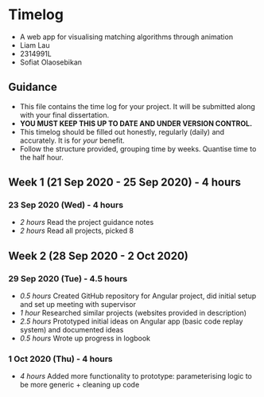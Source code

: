 # Timelog
* A web app for visualising matching algorithms through animation
* Liam Lau
* 2314991L
* Sofiat Olaosebikan

## Guidance
* This file contains the time log for your project. It will be submitted along with your final dissertation.
* **YOU MUST KEEP THIS UP TO DATE AND UNDER VERSION CONTROL.**
* This timelog should be filled out honestly, regularly (daily) and accurately. It is for *your* benefit.
* Follow the structure provided, grouping time by weeks.  Quantise time to the half hour.

## Week 1 (21 Sep 2020 - 25 Sep 2020) - 4 hours
### 23 Sep 2020 (Wed) - 4 hours
* *2 hours* Read the project guidance notes
* *2 hours* Read all projects, picked 8


## Week 2 (28 Sep 2020 - 2 Oct 2020)
### 29 Sep 2020 (Tue) - 4.5 hours
* *0.5 hours* Created GitHub repository for Angular project, did initial setup and set up meeting with supervisor
* *1 hour* Researched similar projects (websites provided in description)
* *2.5 hours* Prototyped initial ideas on Angular app (basic code replay system) and documented ideas
* *0.5 hours* Wrote up progress in logbook

### 1 Oct 2020 (Thu) - 4 hours
* *4 hours* Added more functionality to prototype: parameterising logic to be more generic + cleaning up code